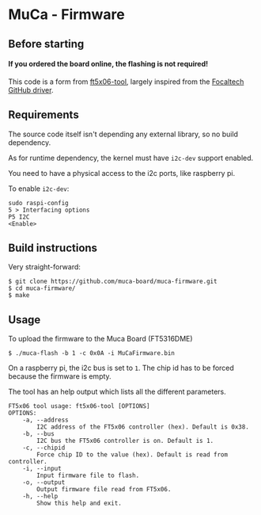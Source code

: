 MuCa - Firmware
===========


Before starting
------------
#### If you ordered the board online, the flashing is not required!



This code is a form from [ft5x06-tool](https://github.com/boundarydevices/ft5x06-tool), largely inspired from the [Focaltech GitHub driver](https://github.com/focaltech-systems/drivers-input-touchscreen-FTS_driver).


Requirements
------------

The source code itself isn't depending any external library, so no build dependency.

As for runtime dependency, the kernel must have `i2c-dev` support enabled.

You need to have a physical access to the i2c ports, like raspberry pi. 

To enable `i2c-dev`:
```
sudo raspi-config
5 > Interfacing options
P5 I2C
<Enable>
```


Build instructions
------------------

Very straight-forward:
```
$ git clone https://github.com/muca-board/muca-firmware.git
$ cd muca-firmware/
$ make
```


Usage
-----

To upload the firmware to the Muca Board (FT5316DME)

```
$ ./muca-flash -b 1 -c 0x0A -i MuCaFirmware.bin 
```

On a raspberry pi, the i2c bus is set to `1`. The chip id has to be forced because the firmware is empty. 



The tool has an help output which lists all the different parameters.
```
FT5x06 tool usage: ft5x06-tool [OPTIONS]
OPTIONS:
	-a, --address
		I2C address of the FT5x06 controller (hex). Default is 0x38.
	-b, --bus
		I2C bus the FT5x06 controller is on. Default is 1.
	-c, --chipid
		Force chip ID to the value (hex). Default is read from controller.
	-i, --input
		Input firmware file to flash.
	-o, --output
		Output firmware file read from FT5x06.
	-h, --help
		Show this help and exit.
```
